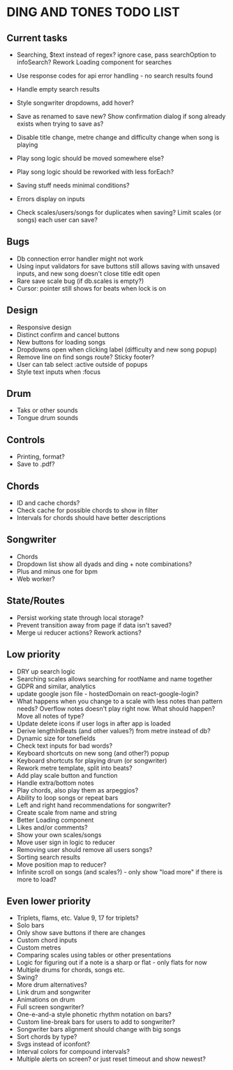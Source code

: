 # DING AND TONES TODO LIST

## Current tasks

* Searching, $text instead of regex? ignore case, pass searchOption to infoSearch? Rework Loading component for searches
* Use response codes for api error handling - no search results found
* Handle empty search results

* Style songwriter dropdowns, add hover?
* Save as renamed to save new? Show confirmation dialog if song already exists when trying to save as?
* Disable title change, metre change and difficulty change when song is playing

* Play song logic should be moved somewhere else?
* Play song logic should be reworked with less forEach?

* Saving stuff needs minimal conditions?
* Errors display on inputs
* Check scales/users/songs for duplicates when saving? Limit scales (or songs) each user can save?

## Bugs

* Db connection error handler might not work
* Using input validators for save buttons still allows saving with unsaved inputs, and new song doesn't close title edit open
* Rare save scale bug (if db.scales is empty?)
* Cursor: pointer still shows for beats when lock is on

## Design

* Responsive design
* Distinct confirm and cancel buttons
* New buttons for loading songs
* Dropdowns open when clicking label (difficulty and new song popup)
* Remove line on find songs route? Sticky footer?
* User can tab select :active outside of popups
* Style text inputs when :focus

## Drum

* Taks or other sounds
* Tongue drum sounds

## Controls

* Printing, format?
* Save to .pdf?

## Chords

* ID and cache chords?
* Check cache for possible chords to show in filter
* Intervals for chords should have better descriptions

## Songwriter

* Chords
* Dropdown list show all dyads and ding + note combinations?
* Plus and minus one for bpm
* Web worker?

## State/Routes

* Persist working state through local storage?
* Prevent transition away from page if data isn't saved?
* Merge ui reducer actions? Rework actions?

## Low priority

* DRY up search logic
* Searching scales allows searching for rootName and name together
* GDPR and similar, analytics
* update google json file - hostedDomain on react-google-login?
* What happens when you change to a scale with less notes than pattern needs? Overflow notes doesn't play right now. What should happen? Move all notes of type?
* Update delete icons if user logs in after app is loaded
* Derive lengthInBeats (and other values?) from metre instead of db?
* Dynamic size for tonefields
* Check text inputs for bad words?
* Keyboard shortcuts on new song (and other?) popup
* Keyboard shortcuts for playing drum (or songwriter)
* Rework metre template, split into beats?
* Add play scale button and function
* Handle extra/bottom notes
* Play chords, also play them as arpeggios?
* Ability to loop songs or repeat bars
* Left and right hand recommendations for songwriter?
* Create scale from name and string
* Better Loading component
* Likes and/or comments?
* Show your own scales/songs
* Move user sign in logic to reducer
* Removing user should remove all users songs?
* Sorting search results
* Move position map to reducer?
* Infinite scroll on songs (and scales?) - only show "load more" if there is more to load?

## Even lower priority

* Triplets, flams, etc. Value 9, 17 for triplets?
* Solo bars
* Only show save buttons if there are changes
* Custom chord inputs
* Custom metres
* Comparing scales using tables or other presentations
* Logic for figuring out if a note is a sharp or flat - only flats for now
* Multiple drums for chords, songs etc.
* Swing?
* More drum alternatives?
* Link drum and songwriter
* Animations on drum
* Full screen songwriter?
* One-e-and-a style phonetic rhythm notation on bars?
* Custom line-break bars for users to add to songwriter?
* Songwriter bars alignment should change with big songs
* Sort chords by type?
* Svgs instead of iconfont?
* Interval colors for compound intervals?
* Multiple alerts on screen? or just reset timeout and show newest?
